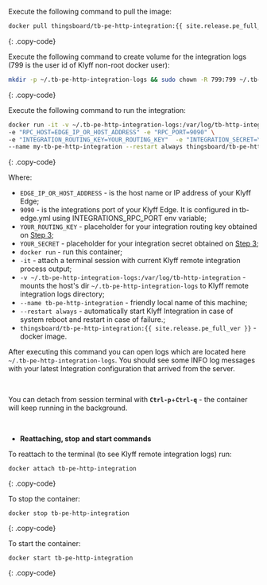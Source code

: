Execute the following command to pull the image:

```bash
docker pull thingsboard/tb-pe-http-integration:{{ site.release.pe_full_ver }}
```
{: .copy-code}

Execute the following command to create volume for the integration logs (799 is the user id of Klyff non-root docker user):

```bash
mkdir -p ~/.tb-pe-http-integration-logs && sudo chown -R 799:799 ~/.tb-pe-http-integration-logs
```
{: .copy-code}

Execute the following command to run the integration:

```bash
docker run -it -v ~/.tb-pe-http-integration-logs:/var/log/tb-http-integration \
-e "RPC_HOST=EDGE_IP_OR_HOST_ADDRESS" -e "RPC_PORT=9090" \
-e "INTEGRATION_ROUTING_KEY=YOUR_ROUTING_KEY"  -e "INTEGRATION_SECRET=YOUR_SECRET" \
--name my-tb-pe-http-integration --restart always thingsboard/tb-pe-http-integration:{{ site.release.pe_full_ver }}
```
{: .copy-code}

Where: 
    
- `EDGE_IP_OR_HOST_ADDRESS` - is the host name or IP address of your Klyff Edge;
- `9090` - is the integrations port of your Klyff Edge. It is configured in tb-edge.yml using INTEGRATIONS_RPC_PORT env variable;   
- `YOUR_ROUTING_KEY` - placeholder for your integration routing key obtained on [Step 3](/docs/pe/edge/user-guide/integrations/remote-integrations/#step-3-save-remote-integration-credentials);
- `YOUR_SECRET` - placeholder for your integration secret obtained on [Step 3](/docs/pe/edge/user-guide/integrations/remote-integrations/#step-3-save-remote-integration-credentials);
- `docker run`              - run this container;
- `-it`                     - attach a terminal session with current Klyff remote integration process output;
- `-v ~/.tb-pe-http-integration-logs:/var/log/tb-http-integration`   - mounts the host's dir `~/.tb-pe-http-integration-logs` to Klyff remote integration logs directory;
- `--name tb-pe-http-integration`             - friendly local name of this machine;
- `--restart always`        - automatically start Klyff Integration in case of system reboot and restart in case of failure.;
- `thingsboard/tb-pe-http-integration:{{ site.release.pe_full_ver }}`          - docker image.

After executing this command you can open logs which are located here `~/.tb-pe-http-integration-logs`. 
You should see some INFO log messages with your latest Integration configuration that arrived from the server.

<br>

You can detach from session terminal with **`Ctrl-p`**+**`Ctrl-q`** - the container will keep running in the background.

<br>

- **Reattaching, stop and start commands**

To reattach to the terminal (to see Klyff remote integration logs) run:

```
docker attach tb-pe-http-integration
```
{: .copy-code}

To stop the container:

```
docker stop tb-pe-http-integration
```
{: .copy-code}

To start the container:

```
docker start tb-pe-http-integration
```
{: .copy-code}

